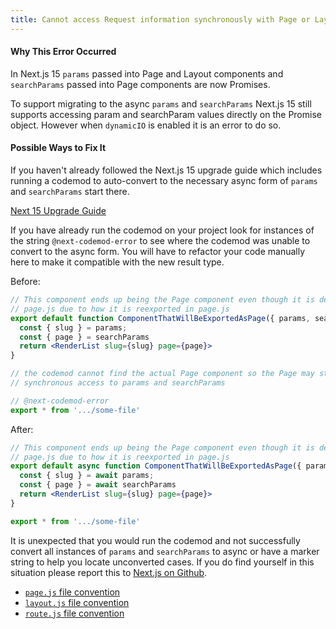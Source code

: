 ```yaml
---
title: Cannot access Request information synchronously with Page or Layout or Route `params` or Page `searchParams`
---
```


#### Why This Error Occurred

In Next.js 15 `params` passed into Page and Layout components and `searchParams` passed into Page components are now Promises.

To support migrating to the async `params` and `searchParams` Next.js 15 still supports accessing param and searchParam values directly on the Promise object. However when `dynamicIO` is enabled it is an error to do so.

#### Possible Ways to Fix It

If you haven't already followed the Next.js 15 upgrade guide which includes running a codemod to auto-convert to the necessary async form of `params` and `searchParams` start there.

[Next 15 Upgrade Guide](https://nextjs.org/docs/app/building-your-application/upgrading/version-15#async-request-apis-breaking-change)

If you have already run the codemod on your project look for instances of the string `@next-codemod-error` to see where the codemod was unable to convert to the async form. You will have to refactor your code manually here to make it compatible with the new result type.

Before:

```jsx filename=".../some-file.js"
// This component ends up being the Page component even though it is defined outside of
// page.js due to how it is reexported in page.js
export default function ComponentThatWillBeExportedAsPage({ params, searchParams }) {
  const { slug } = params;
  const { page } = searchParams
  return <RenderList slug={slug} page={page}>
}
```

```jsx filename="app/page.js"
// the codemod cannot find the actual Page component so the Page may still have remaining
// synchronous access to params and searchParams

// @next-codemod-error
export * from '.../some-file'
```

After:

```jsx filename=".../some-file.js"
// This component ends up being the Page component even though it is defined outside of
// page.js due to how it is reexported in page.js
export default async function ComponentThatWillBeExportedAsPage({ params, searchParams }) {
  const { slug } = await params;
  const { page } = await searchParams
  return <RenderList slug={slug} page={page}>
}
```

```jsx filename="app/page.js"
export * from '.../some-file'
```

It is unexpected that you would run the codemod and not successfully convert all instances of `params` and `searchParams` to async or have a marker string to help you locate unconverted cases. If you do find yourself in this situation please report this to [Next.js on Github](https://github.com/vercel/next.js/issues).

- [`page.js` file convention](https://nextjs.org/docs/app/api-reference/file-conventions/page)
- [`layout.js` file convention](https://nextjs.org/docs/app/api-reference/file-conventions/layout)
- [`route.js` file convention](https://nextjs.org/docs/app/api-reference/file-conventions/route)
